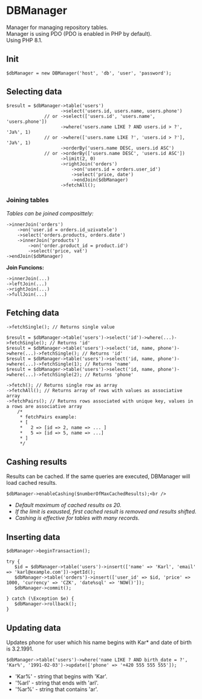 # DBManager
Manager for managing repository tables.<br />
Manager is using PDO (PDO is enabled in PHP by default).<br />
Using PHP 8.1.<br />

## Init
```
$dbManager = new DBManager('host', 'db', 'user', 'password');
```
## Selecting data
```
$result = $dbManager->table('users')
                    ->select('users.id, users.name, users.phone')
              // or ->select(['users.id', 'users.name', 'users.phone'])
                    ->where('users.name LIKE ? AND users.id > ?', 'Ja%', 1)
              // or ->where(['users.name LIKE ?', 'users.id > ?'], 'Ja%', 1)
                    ->orderBy('users.name DESC, users.id ASC')
              // or ->orderBy(['users.name DESC', 'users.id ASC'])
                    ->limit(2, 0)
                    ->rightJoin('orders')
                        ->on('users.id = orders.user_id')
                        ->select('price, date')
                        ->endJoin($dbManager)
                    ->fetchAll();
```
### Joining tables

_Tables can be joined composittely:_ <br />
```
->innerJoin('orders')
    ->on('user.id = orders.id_uzivatele')
    ->select('orders.products, orders.date')
    ->innerJoin('products')
        ->on('order.product_id = product.id')
        ->select('price, vat')
->endJoin($dbManager)
```
**Join Funcions:** <br />
```
->innerJoin(...)
->leftJoin(...)
->rightJoin(...)
->fullJoin(...)
```

## Fetching data <br />
```
->fetchSingle(); // Returns single value

$result = $dbManager->table('users')->select('id')->where(...)->fetchSingle(); // Returns 'id'
$result = $dbManager->table('users')->select('id, name, phone')->where(...)->fetchSingle(); // Returns 'id'
$result = $dbManager->table('users')->select('id, name, phone')->where(...)->fetchSingle(1); // Returns 'name'
$result = $dbManager->table('users')->select('id, name, phone')->where(...)->fetchSingle(2); // Returns 'phone'

->fetch(); // Returns single row as array
->fetchAll(); // Returns array of rows with values as associative array
->fetchPairs(); // Returns rows associated with unique key, values in a rows are associative array
    /*
     * fetchPairs example:
     * [
     *   2 => [id => 2, name => ... ]
     *   5 => [id => 5, name => ...]
     * ]
     */
```

## Cashing results <br />

Results can be cached. If the same queries are executed, DBManager will load cached results.<br />
```
$dbManager->enableCashing($numberOfMaxCachedResults);<br />
```
- _Default maximum of cached results os 20._<br />
- _If the limit is exausted, first cached result is removed and results shifted._<br />
- _Cashing is effective for tables with many records._<br />

## Inserting data
```
$dbManager->beginTransaction();

try {
   $id = $dbManager->table('users')->insert(['name' => 'Karl', 'email' => 'karl@example.com'])->getId();
   $dbManager->table('orders')->insert(['user_id' => $id, 'price' => 1000, 'currency' => 'CZK', 'date%sql' => 'NOW()']);
   $dbManager->commit();

} catch (\Exception $e) {
   $dbManager->rollback();
}
```

## Updating data

Updates phone for user which his name begins with Kar* and date of birth is 3.2.1991.<br />
```
$dbManager->table('users')->where('name LIKE ? AND birth_date = ?', 'Kar%', '1991-02-03')->update(['phone' => '+420 555 555 555']);
```
- 'Kar%' - string that begins with 'Kar'.
- '%arl' - string that ends with 'arl'.
- '%ar%' - string that contains 'ar'.
